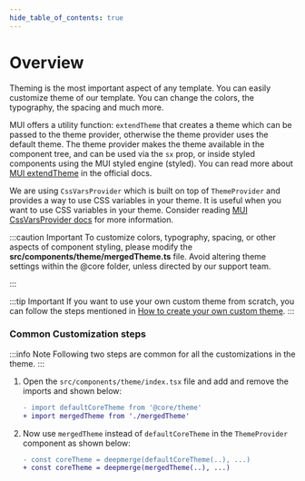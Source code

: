 ```yaml
---
hide_table_of_contents: true
---
```


# Overview

Theming is the most important aspect of any template. You can easily customize theme of our template. You can change the colors, the typography, the spacing and much more.

MUI offers a utility function: `extendTheme` that creates a theme which can be passed to the theme provider, otherwise the theme provider uses the default theme. The theme provider makes the theme available in the component tree, and can be used via the `sx` prop, or inside styled components using the MUI styled engine (styled). You can read more about [MUI extendTheme](https://mui.com/material-ui/experimental-api/css-theme-variables/customization/#theming) in the official docs.

We are using `CssVarsProvider` which is built on top of `ThemeProvider` and provides a way to use CSS variables in your theme. It is useful when you want to use CSS variables in your theme. Consider reading [MUI CssVarsProvider docs](https://mui.com/material-ui/experimental-api/css-theme-variables/usage/#getting-started) for more information.

:::caution Important
To customize colors, typography, spacing, or other aspects of component styling, please modify the **src/components/theme/mergedTheme.ts** file. Avoid altering theme settings within the @core folder, unless directed by our support team.

:::

:::tip Important
If you want to use your own custom theme from scratch, you can follow the steps mentioned in [How to create your own custom theme](/docs/guide/development/create-your-own-theme).
:::

### Common Customization steps

:::info Note
Following two steps are common for all the customizations in the theme.
:::

1. Open the `src/components/theme/index.tsx` file and add and remove the imports and shown below:

   ```diff
   - import defaultCoreTheme from '@core/theme'
   + import mergedTheme from './mergedTheme'

   ```

2. Now use `mergedTheme` instead of `defaultCoreTheme` in the `ThemeProvider` component as shown below:
   ```diff title="src/components/theme/index.tsx"
   - const coreTheme = deepmerge(defaultCoreTheme(..), ...)
   + const coreTheme = deepmerge(mergedTheme(..), ...)
   ```


